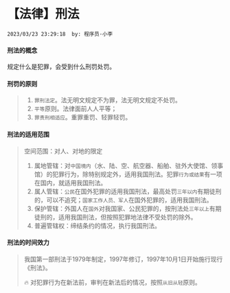 # 【法律】刑法
`2023/03/23 23:29:18  by: 程序员·小李`

#### 刑法的概念

规定什么是犯罪，会受到什么刑罚处罚。


#### 刑罚的原则

> 1. `罪刑法定`。法无明文规定不为罪，法无明文规定不处罚。
> 2. `平等`原则。法律面前人人平等；
> 3. `罪责刑相适应`。重罪重罚、轻罪轻罚。


#### 刑法的适用范围

> 空间范围：对人、对地的限定
> 1. 属地管辖：对`中国境内`（水、陆、空、航空器、船舶、驻外大使馆、领事馆）的犯罪行为，除特别规定外，适用我国刑法。犯罪`行为或结果`有一项在国内，就适用我国刑法。
> 2. 属人管辖：`公民`在国外犯罪的适用我国刑法，最高处罚`三年以内`有期徒刑的，可以不追究；`国家工作人员、军人`在国外犯罪的，适用我国刑法。
> 3. 保护管辖：外国人在`国外`对我国家、公民犯罪的，按刑法处`三年以上`有期徒刑的，适用我国刑法，但按照犯罪地法律不受处罚的除外。
> 4. 普遍管辖权：缔结条约的情况，执行我国刑法。


#### 刑法的时间效力

> 我国第一部刑法于1979年制定，1997年修订，1997年10月1日开始施行现行《刑法》。
>
> 🔥 对犯罪行为在新法前，审判在新法后的情况，按照`从旧从轻`原则。